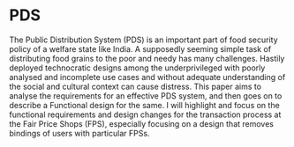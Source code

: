 # PDS
The Public Distribution System (PDS) is an important part of food security policy of a welfare state like India. A supposedly seeming simple task of distributing food grains to the poor and needy has many challenges. Hastily deployed technocratic designs among the underprivileged with poorly analysed and incomplete use cases and without adequate understanding of the social and cultural context can cause distress. This paper aims to analyse the requirements for an effective PDS system, and then goes on to describe a Functional design for the same. I will highlight and focus on the functional requirements and design changes for the transaction process at the Fair Price Shops (FPS), especially focusing on a design that removes bindings of users with particular FPSs.
